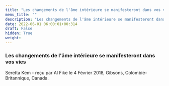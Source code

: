 ```yaml
---
title: "Les changements de l'âme intérieure se manifesteront dans vos vies"
menu_title: ""
description: "Les changements de l'âme intérieure se manifesteront dans vos vies"
date: 2022-06-01 06:00:01+00:314
draft: False
hidden: True
weight:
---
```

### Les changements de l'âme intérieure se manifesteront dans vos vies

Seretta Kem - reçu par Al Fike le 4 Février 2018, Gibsons, Colombie-Britannique, Canada.



